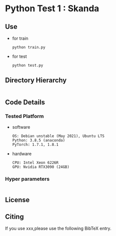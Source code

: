 Python Test 1 : Skanda
===

## Use
- for train
  ```
  python train.py
  ```
- for test
  ```
  python test.py
  ```
## Directory Hierarchy
```
```
## Code Details
### Tested Platform
- software
  ```
  OS: Debian unstable (May 2021), Ubuntu LTS
  Python: 3.8.5 (anaconda)
  PyTorch: 1.7.1, 1.8.1
  ```
- hardware
  ```
  CPU: Intel Xeon 6226R
  GPU: Nvidia RTX3090 (24GB)
  ```
### Hyper parameters
```
```


  
## License

## Citing
If you use xxx,please use the following BibTeX entry.
```
```
